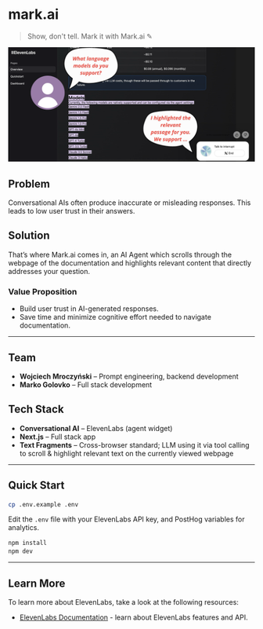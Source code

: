 # mark.ai

> Show, don't tell. Mark it with Mark.ai ✎

![AI Agent which scrolls and highlights relevant content](image.png "Visual")

## Problem

Conversational AIs often produce inaccurate or misleading responses. This leads to low user trust in their answers.

## Solution

That’s where Mark.ai comes in, an AI Agent which scrolls through the webpage of the documentation and highlights relevant content that directly addresses your question.

### Value Proposition

- Build user trust in AI-generated responses.
- Save time and minimize cognitive effort needed to navigate documentation.

---

## Team

- **Wojciech Mroczyński** – Prompt engineering, backend development
- **Marko Golovko** – Full stack development

## Tech Stack

- **Conversational AI** – ElevenLabs (agent widget)
- **Next.js** – Full stack app
- **Text Fragments** – Cross-browser standard; LLM using it via tool calling to scroll & highlight relevant text on the currently viewed webpage

---

## Quick Start

```bash
cp .env.example .env
```

Edit the `.env` file with your ElevenLabs API key, and PostHog variables for analytics.

```bash
npm install
npm dev
```

---

## Learn More

To learn more about ElevenLabs, take a look at the following resources:

- [ElevenLabs Documentation](https://elevenlabs.io/docs) - learn about ElevenLabs features and API.
